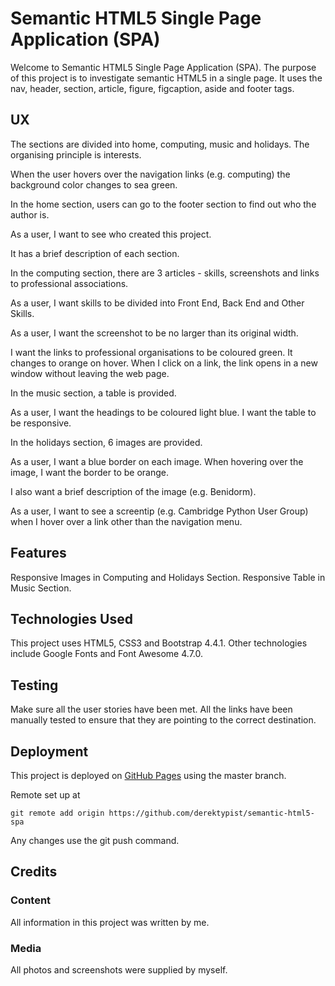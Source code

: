 # Semantic HTML5 Single Page Application (SPA)

Welcome to Semantic HTML5 Single Page Application (SPA).  The purpose of this project is to investigate semantic HTML5 in a single page.
It uses the nav, header, section, article, figure, figcaption, aside and footer tags.

## UX

The sections are divided into home, computing, music and holidays.  The organising principle is interests.

When the user hovers over the navigation links (e.g. computing) the background color
changes to sea green.

In the home section, users can go to the footer section to find out who the author is.

As a user, I want to see who created this project.

It has a brief description of each section.

In the computing section, there are 3 articles - skills, screenshots and links to professional associations.

As a user, I want skills to be divided into Front End, Back End and Other Skills.

As a user, I want the screenshot to be no larger than its original width.

I want the links to professional organisations to be coloured green.  It changes to orange on hover.
When I click on a link, the link opens in a new window without leaving the web page.

In the music section, a table is provided.

As a user, I want the headings to be coloured light blue.  I want the table to be responsive.

In the holidays section, 6 images are provided.

As a user, I want a blue border on each image.  When hovering over the image, I want
the border to be orange.

I also want a brief description of the image (e.g. Benidorm).

As a user, I want to see a screentip (e.g. Cambridge Python User Group) when I hover over a link other than
the navigation menu.

## Features

Responsive Images in Computing and Holidays Section.
Responsive Table in Music Section.

## Technologies Used

This project uses HTML5, CSS3 and Bootstrap 4.4.1.  Other technologies include
Google Fonts and Font Awesome 4.7.0.

## Testing

Make sure all the user stories have been met.  All the links have been manually
tested to ensure that they are pointing to the correct destination.

## Deployment

This project is deployed on [GitHub Pages](https://derektypist.github.io/semantic-html5-spa) using the master branch.

Remote set up at

    git remote add origin https://github.com/derektypist/semantic-html5-spa
    
Any changes use the git push command.

## Credits

### Content

All information in this project was written by me.

### Media

All photos and screenshots were supplied by myself.




